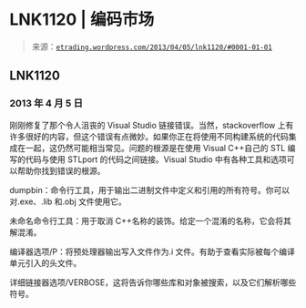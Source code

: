 <!--yml

分类：未分类

日期：2024-05-12 19:33:29

-->

# LNK1120 | 编码市场

> 来源：[`etrading.wordpress.com/2013/04/05/lnk1120/#0001-01-01`](https://etrading.wordpress.com/2013/04/05/lnk1120/#0001-01-01)

## LNK1120

### 2013 年 4 月 5 日

刚刚修复了那个令人沮丧的 Visual Studio 链接错误。当然，stackoverflow 上有许多很好的内容，但这个错误有点微妙。如果你正在将使用不同构建系统的代码集成在一起，这仍然可能相当常见。问题的根源是在使用 Visual C++自己的 STL 编写的代码与使用 STLport 的代码之间链接。Visual Studio 中有各种工具和选项可以帮助你找到错误的根源。

dumpbin：命令行工具，用于输出二进制文件中定义和引用的所有符号。你可以对.exe、.lib 和.obj 文件使用它。

未命名命令行工具：用于取消 C++名称的装饰。给定一个混淆的名称，它会将其解混淆。

编译器选项/P：将预处理器输出写入文件作为.i 文件。有助于查看实际被每个编译单元引入的头文件。

详细链接器选项/VERBOSE，这将告诉你哪些库和对象被搜索，以及它们解析哪些符号。
